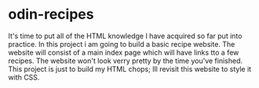 # odin-recipes
It's time to put all of the HTML knowledge I have acquired so far put into practice. In this project i am going to build a basic recipe website.
The website will consist of a main index page which will have links tto a few recipes. The website won't look verry pretty by the time you've finished. This project is just to build my HTML chops; Ill revisit this website to style it with CSS.